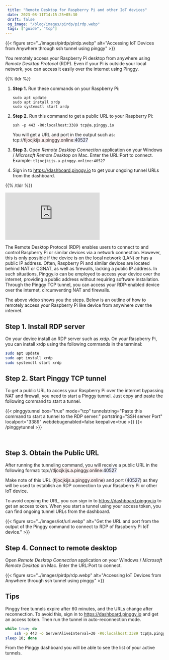 ```yaml
---
 title: "Remote Desktop for Raspberry Pi and other IoT devices" 
 date: 2023-08-11T14:15:25+05:30
 draft: false 
 og_image: "/blog/images/pirdp/pirdp.webp"
 tags: ["guide", "tcp"]
---
```


{{< figure src="../images/pirdp/pirdp.webp" alt="Accessing IoT Devices from Anywhere through ssh tunnel using pinggy" >}}


You remotely access your Raspberry Pi desktop from anywhere using *Remote Desktop Protocol* (RDP). Even if your Pi is outside your local network, you can access it easily over the internet using Pinggy.

{{% tldr %}}

1. **Step 1.** Run these commands on your Raspberry Pi:
    ```
    sudo apt update
    sudo apt install xrdp
    sudo systemctl start xrdp
    ```
2. **Step 2.** Run this command to get a public URL to your Raspberry Pi:
    ```
    ssh -p 443 -R0:localhost:3389 tcp@a.pinggy.io
    ```

    You will get a URL and port in the output such as:<br>
    tcp://<span style="background: #fff0f0">tljocjkijs.a.pinggy.online</span>:<span style="background: #e9ecff">40527</span>
3. **Step 3.** Open *Remote Desktop Connection* application on your Windows / *Microsoft Remote Desktop* on Mac. Enter the URL:Port to connect.<br>
Example: `tljocjkijs.a.pinggy.online:40527`

4. Sign in to https://dashboard.pinggy.io to get your ongoing tunnel URLs from the dashboard.

{{% /tldr %}}


<dev class="youtube-container my-4">
<iframe src="https://www.youtube.com/embed/HvI7FJngFDw" title="YouTube video player" frameborder="0" allow="accelerometer; autoplay; clipboard-write; encrypted-media; gyroscope; picture-in-picture; web-share" allowfullscreen></iframe>
</dev>

The Remote Desktop Protocol (RDP) enables users to connect to and control Raspberry Pi or similar devices via a network connection. However, this is only possible if the device is on the local network (LAN) or has a public IP address. Often, Raspberry Pi and similar devices are located behind NAT or CGNAT, as well as firewalls, lacking a public IP address. In such situations, Pinggy.io can be employed to access your device over the internet, providing a public address without requiring software installation. Through the Pinggy TCP tunnel, you can access your RDP-enabled device over the internet, circumventing NAT and firewalls. 

The above video shows you the steps. Below is an outline of how to remotely access your Raspberry Pi like device from anywhere over the internet.

## Step 1. Install RDP server

On your device install an RDP server such as *xrdp*. On your Raspberry Pi, you can install xrdp using the following commands in the terminal:
```bash
sudo apt update
sudo apt install xrdp
sudo systemctl start xrdp
``` 

## Step 2. Start Pinggy TCP tunnel

To get a public URL to access your Raspberry Pi over the internet bypassing NAT and firewall, you need to start a Pinggy tunnel. Just copy and paste the following command to start a tunnel.


{{< pinggytunnel box="true" mode="tcp" tunnelstring="Paste this command to start a tunnel to the RDP server:" portstring="SSH server Port" localport="3389" webdebugenabled=false keepalive=true >}}
{{< /pinggytunnel >}}

<br>

## Step 3. Obtain the Public URL

After running the tunneling command, you will receive a public URL in the following format:
tcp://<span style="background: #fff0f0">tljocjkijs.a.pinggy.online</span>:<span style="background: #e9ecff">40527</span>



Make note of this URL (<span style="background: #fff0f0">tljocjkijs.a.pinggy.online</span>) and port (<span style="background: #e9ecff">40527</span>) as they will be used to establish an RDP connection to your Raspberry Pi or other IoT device.

To avoid copying the URL, you can sign in to https://dashboard.pinggy.io to get an access token. When you start a tunnel using your access token, you can find ongoing tunnel URLs from the dashboard.

{{< figure src="../images/iot/url.webp" alt="Get the URL and port from the output of the Pinggy command to connect to RDP of  Raspberry Pi IoT device." >}}


## Step 4. Connect to remote desktop

Open *Remote Desktop Connection* application on your Windows / *Microsoft Remote Desktop* on Mac. Enter the URL:Port to connect.

{{< figure src="../images/pirdp/rdp.webp" alt="Accessing IoT Devices from Anywhere through ssh tunnel using pinggy" >}}


## Tips

Pinggy free tunnels expire after 60 minutes, and the URLs change after reconnection. To avoid this, sign in to https://dashboard.pinggy.io and get an access token. Then run the tunnel in auto-reconnection mode.

```bash
while true; do 
    ssh -p 443 -o ServerAliveInterval=30 -R0:localhost:3389 tcp@a.pinggy.io; 
sleep 10; done
```

From the Pinggy dashboard you will be able to see the list of your active tunnels.